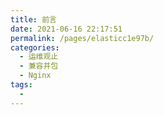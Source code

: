 ```yaml
---
title: 前言
date: 2021-06-16 22:17:51
permalink: /pages/elasticc1e97b/
categories:
  - 运维观止
  - 兼容并包
  - Nginx
tags:
  - 
---
```

